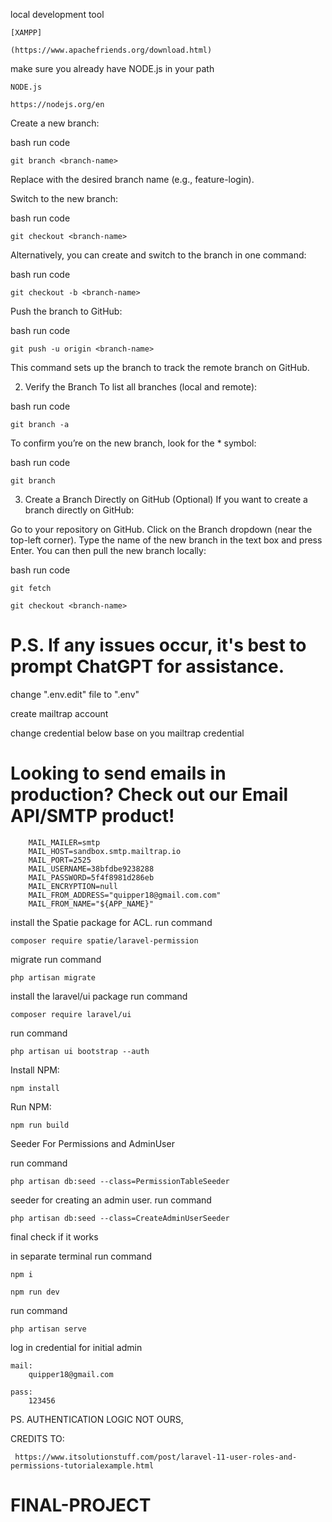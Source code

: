 local development tool

    [XAMPP]
    
    (https://www.apachefriends.org/download.html)

make sure you already have NODE.js in your path

    NODE.js

    https://nodejs.org/en
    
Create a new branch:

bash
run code

    git branch <branch-name>

Replace <branch-name> with the desired branch name (e.g., feature-login).

Switch to the new branch:

bash
run code

    git checkout <branch-name>

Alternatively, you can create and switch to the branch in one command:

bash
run code

    git checkout -b <branch-name>

Push the branch to GitHub:

bash
run code

    git push -u origin <branch-name>

This command sets up the branch to track the remote branch on GitHub.

2. Verify the Branch
To list all branches (local and remote):

bash
run code

    git branch -a

To confirm you’re on the new branch, look for the * symbol:

bash
run code

    git branch

3. Create a Branch Directly on GitHub (Optional)
If you want to create a branch directly on GitHub:

Go to your repository on GitHub.
Click on the Branch dropdown (near the top-left corner).
Type the name of the new branch in the text box and press Enter.
You can then pull the new branch locally:

bash
run code

    git fetch

    git checkout <branch-name>


    

# P.S. If any issues occur, it's best to prompt ChatGPT for assistance.





change ".env.edit" file to ".env"

create mailtrap account

change credential below base on you mailtrap credential


# Looking to send emails in production? Check out our Email API/SMTP product!
        MAIL_MAILER=smtp
        MAIL_HOST=sandbox.smtp.mailtrap.io
        MAIL_PORT=2525
        MAIL_USERNAME=38bfdbe9238288
        MAIL_PASSWORD=5f4f8981d286eb
        MAIL_ENCRYPTION=null
        MAIL_FROM_ADDRESS="quipper18@gmail.com.com"
        MAIL_FROM_NAME="${APP_NAME}"




install the Spatie package for ACL.
run command

    composer require spatie/laravel-permission
    
migrate
run command

    php artisan migrate

 install the laravel/ui package
 run command

    composer require laravel/ui
    
 run command  
 
    php artisan ui bootstrap --auth
    

Install NPM:

    npm install
    

Run NPM:

    npm run build

Seeder For Permissions and AdminUser

run command

    php artisan db:seed --class=PermissionTableSeeder

seeder for creating an admin user.
run command

    php artisan db:seed --class=CreateAdminUserSeeder

final check if it works

in separate terminal
run command

    npm i

    npm run dev
    

run command

    php artisan serve

log in credential for initial admin

    mail: 
        quipper18@gmail.com
        
    pass:
        123456

PS. AUTHENTICATION LOGIC NOT OURS,

CREDITS TO:

     https://www.itsolutionstuff.com/post/laravel-11-user-roles-and-permissions-tutorialexample.html


# FINAL-PROJECT
